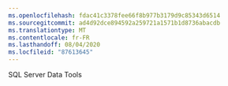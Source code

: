 ```yaml
---
ms.openlocfilehash: fdac41c3378fee66f8b977b3179d9c85343d6514
ms.sourcegitcommit: ad4d92dce894592a259721a1571b1d8736abacdb
ms.translationtype: MT
ms.contentlocale: fr-FR
ms.lasthandoff: 08/04/2020
ms.locfileid: "87613645"
---
```

 SQL Server Data Tools 